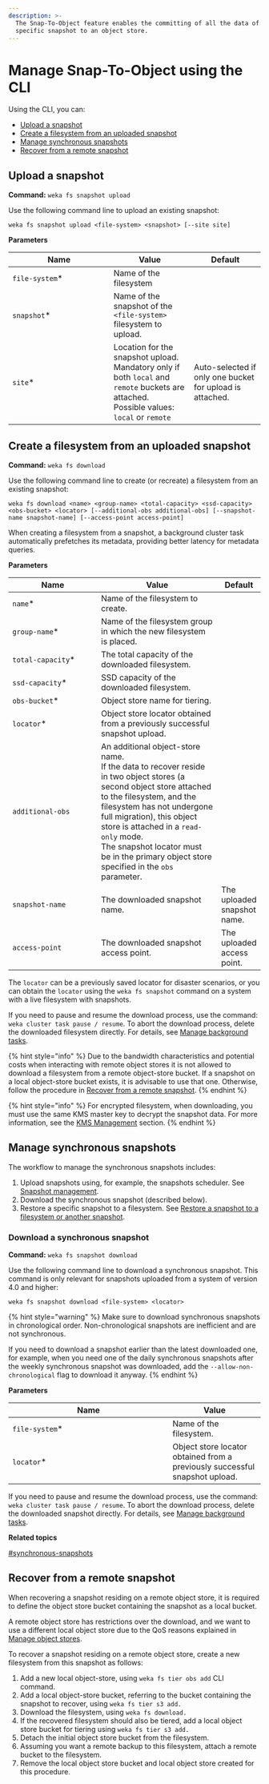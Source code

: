```yaml
---
description: >-
  The Snap-To-Object feature enables the committing of all the data of a
  specific snapshot to an object store.
---
```


# Manage Snap-To-Object using the CLI

Using the CLI, you can:

* [Upload a  snapshot](snap-to-obj-1.md#upload-a-snapshot)
* [Create a filesystem from an uploaded snapshot](snap-to-obj-1.md#create-a-filesystem-from-an-uploaded-snapshot)
* [Manage synchronous snapshots](snap-to-obj-1.md#manage-synchronous-snapshots)
* [Recover from a remote snapshot](snap-to-obj-1.md#recover-from-a-remote-snapshot)

## Upload a  snapshot

**Command:** `weka fs snapshot upload`

Use the following command line to upload an existing snapshot:

`weka fs snapshot upload <file-system> <snapshot> [--site site]`

**Parameters**

<table><thead><tr><th width="186.33333333333331">Name</th><th>Value</th><th>Default</th></tr></thead><tbody><tr><td><code>file-system</code>*</td><td>Name of the filesystem</td><td></td></tr><tr><td><code>snapshot</code>*</td><td>Name of the snapshot of the <code>&#x3C;file-system></code> filesystem to upload.<br></td><td></td></tr><tr><td><code>site</code>*</td><td>Location for the snapshot  upload.<br>Mandatory only if both <code>local</code> and <code>remote</code> buckets are attached.<br>Possible values: <code>local</code> or <code>remote</code></td><td>Auto-selected if only one bucket for upload is attached.</td></tr></tbody></table>

## Create a filesystem from an uploaded snapshot

**Command:** `weka fs download`

Use the following command line to create (or recreate) a filesystem from an existing snapshot:

`weka fs download <name> <group-name> <total-capacity> <ssd-capacity> <obs-bucket> <locator> [--additional-obs additional-obs] [--snapshot-name snapshot-name] [--access-point access-point]`

When creating a filesystem from a snapshot, a background cluster task automatically prefetches its metadata, providing better latency for metadata queries.

**Parameters**

<table><thead><tr><th width="212">Name</th><th width="317">Value</th><th>Default</th></tr></thead><tbody><tr><td><code>name</code>*</td><td>Name of the filesystem to create.</td><td></td></tr><tr><td><code>group-name</code>*</td><td>Name of the filesystem group in which the new filesystem is placed.</td><td></td></tr><tr><td><code>total-capacity</code>*</td><td>The total capacity of the downloaded filesystem.</td><td></td></tr><tr><td><code>ssd-capacity</code>*</td><td>SSD capacity of the downloaded filesystem.</td><td></td></tr><tr><td><code>obs-bucket</code>*</td><td>Object store name for tiering.</td><td></td></tr><tr><td><code>locator</code>*</td><td>Object store locator obtained from a previously successful snapshot upload.</td><td></td></tr><tr><td><code>additional-obs</code></td><td>An additional object-store name.<br>If the data to recover reside in two object stores (a second object store attached to the filesystem, and the filesystem has not undergone full migration), this object store is attached in a <code>read-only</code> mode.<br>The snapshot locator must be in the primary object store specified in the <code>obs</code> parameter.</td><td></td></tr><tr><td><code>snapshot-name</code></td><td>The downloaded snapshot name.</td><td>The uploaded snapshot name.</td></tr><tr><td><code>access-point</code></td><td>The downloaded snapshot access point. </td><td>The uploaded access point.</td></tr></tbody></table>

The `locator` can be a previously saved locator for disaster scenarios, or you can obtain the `locator` using the `weka fs snapshot` command on a system with a live filesystem with snapshots.

If you need to pause and resume the download process, use the command: `weka cluster task pause / resume`. To abort the download process, delete the downloaded filesystem directly. For details, see [Manage background tasks](../../usage/background-tasks/#managing-background-tasks).

{% hint style="info" %}
Due to the bandwidth characteristics and potential costs when interacting with remote object stores it is not allowed to download a filesystem from a remote object-store bucket. If a snapshot on a local object-store bucket exists, it is advisable to use that one. Otherwise, follow the procedure in [Recover from a remote snapshot](./#recover-from-a-remote-snapshot).&#x20;
{% endhint %}

{% hint style="info" %}
For encrypted filesystem, when downloading, you must use the same KMS master key to decrypt the snapshot data. For more information, see the [KMS Management](../../usage/security/kms-management/#overview) section.
{% endhint %}

## Manage synchronous snapshots

The workflow to manage the synchronous snapshots includes:

1. Upload snapshots using, for example, the snapshots scheduler. See [Snapshot management](../../appendix/snapshot-management.md).
2. Download the synchronous snapshot (described below).
3. Restore a specific snapshot to a filesystem. See [Restore a snapshot to a filesystem or another snapshot](../snapshots/snapshots-1.md#restore-a-snapshot-to-a-filesystem-or-another-snapshot).

### Download a synchronous snapshot

**Command:** `weka fs snapshot download`

Use the following command line to download a synchronous snapshot. This command is only relevant for snapshots uploaded from a system of version 4.0 and higher:

&#x20;`weka fs snapshot download <file-system> <locator>`

{% hint style="warning" %}
Make sure to download synchronous snapshots in chronological order. Non-chronological snapshots are inefficient and are not synchronous.&#x20;

If you need to download a snapshot earlier than the latest downloaded one, for example, when you need one of the daily synchronous snapshots after the weekly synchronous snapshot was downloaded, add the `--allow-non-chronological` flag to download it anyway.
{% endhint %}

**Parameters**

<table><thead><tr><th width="304">Name</th><th>Value</th></tr></thead><tbody><tr><td><code>file-system</code>*</td><td>Name of the filesystem.</td></tr><tr><td><code>locator</code>*</td><td>Object store locator obtained from a previously successful snapshot upload.</td></tr></tbody></table>

If you need to pause and resume the download process, use the command: `weka cluster task pause / resume`. To abort the download process, delete the downloaded snapshot directly. For details, see [Manage background tasks](../../usage/background-tasks/#managing-background-tasks).

**Related topics**

[#synchronous-snapshots](./#synchronous-snapshots "mention")

## Recover from a remote snapshot

When recovering a snapshot residing on a remote object store, it is required to define the object store bucket containing the snapshot as a local bucket.

A remote object store has restrictions over the download, and we want to use a different local object store due to the QoS reasons explained in [Manage object stores](../managing-object-stores/#overview).

To recover a snapshot residing on a remote object store, create a new filesystem from this snapshot as follows:

1. Add a new local object-store, using `weka fs tier obs add` CLI command.
2. Add a local object-store bucket, referring to the bucket containing the snapshot to recover, using `weka fs tier s3 add.`
3. Download the filesystem, using `weka fs download.`
4. If the recovered filesystem should also be tiered, add a local object store bucket for tiering using `weka fs tier s3 add.`
5. Detach the initial object store bucket from the filesystem.
6. Assuming you want a remote backup to this filesystem, attach a remote bucket to the filesystem.
7. Remove the local object store bucket and local object store created for this procedure.
